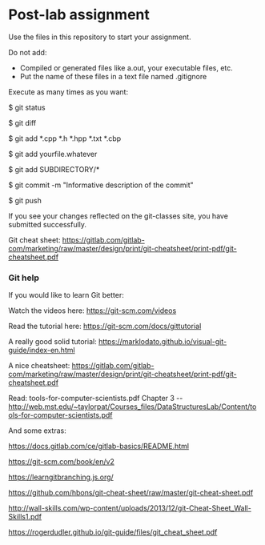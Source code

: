 Post-lab assignment
==============================

Use the files in this repository to start your assignment.



Do not add:
* Compiled or generated files like a.out, your executable files, etc.
* Put the name of these files in a text file named .gitignore

Execute as many times as you want:

$ git status

$ git diff

$ git add *.cpp *.h *.hpp *.txt *.cbp

$ git add yourfile.whatever

$ git add SUBDIRECTORY/*

$ git commit -m "Informative description of the commit"

$ git push

If you see your changes reflected on the git-classes site, you have submitted successfully.

Git cheat sheet: https://gitlab.com/gitlab-com/marketing/raw/master/design/print/git-cheatsheet/print-pdf/git-cheatsheet.pdf


### Git help
If you would like to learn Git better:

Watch the videos here: https://git-scm.com/videos

Read the tutorial here: https://git-scm.com/docs/gittutorial

A really good solid tutorial: https://marklodato.github.io/visual-git-guide/index-en.html

A nice cheatsheet: https://gitlab.com/gitlab-com/marketing/raw/master/design/print/git-cheatsheet/print-pdf/git-cheatsheet.pdf

Read: tools-for-computer-scientists.pdf Chapter 3 -- http://web.mst.edu/~taylorpat/Courses_files/DataStructuresLab/Content/tools-for-computer-scientists.pdf

And some extras:

https://docs.gitlab.com/ce/gitlab-basics/README.html

https://git-scm.com/book/en/v2

https://learngitbranching.js.org/

https://github.com/hbons/git-cheat-sheet/raw/master/git-cheat-sheet.pdf

http://wall-skills.com/wp-content/uploads/2013/12/git-Cheat-Sheet_Wall-Skills1.pdf

https://rogerdudler.github.io/git-guide/files/git_cheat_sheet.pdf


